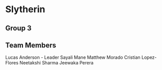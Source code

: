 # Slytherin

## Group 3

## Team Members
Lucas Anderson - Leader
Sayali Mane
Matthew Morado
Cristian Lopez-Flores
Neetakshi Sharma
Jeewaka Perera

